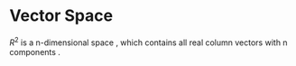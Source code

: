 # Vector Space #

$R^2$ is a n-dimensional space , which contains all real column vectors with n components  .

